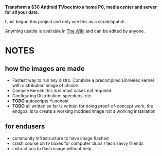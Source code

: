 **Transform a $30 Android TVbox into a home PC, media center and server for all your data.**

I just begun this project and only use this as a scratchpatch.

Anything usable is available in [The Wiki](https://github.com/ballerburg9005/android-tvbox-into-linux-plus-server/wiki) and can be edited by anyone.


# NOTES

how the images are made 
-----------------------

* Fastest way to run any distro: Combine a precompiled Libreelec kernel with distribution image of choice
* Compile Kernel: this is is most cases not required
* Configuring Distribution: speedups, etc.
* **TODO** autoscripts Yunohost
* **TODO** all written so far is written for doing proof-of-concept work, the endgoal is to create a working modded image not a working installation

for endusers
------------

* community infrastructure to have image flashed
* crash course on tv boxes for computer clubs / tech savvy friends
* instructions to flash image without help
